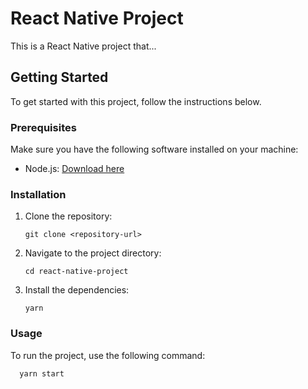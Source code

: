 # React Native Project

This is a React Native project that...

## Getting Started

To get started with this project, follow the instructions below.

### Prerequisites

Make sure you have the following software installed on your machine:

- Node.js: [Download here](https://nodejs.org)

### Installation

1. Clone the repository:

   ```shell
   git clone <repository-url>

   ```

2. Navigate to the project directory:

   ```shell
   cd react-native-project

   ```

3. Install the dependencies:

   ```shell
   yarn
   ```

### Usage

To run the project, use the following command:

```shell
  yarn start
```
